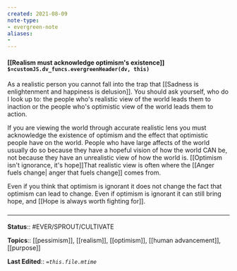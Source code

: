 ```yaml
---
created: 2021-08-09
note-type: 
- evergreen-note
aliases:
- 
---
```


#### [[Realism must acknowledge optimism's existence]] `$=customJS.dv_funcs.evergreenHeader(dv, this)`

As a realistic person you cannot fall into the trap that [[Sadness is enlightenment and happiness is delusion]]. You should ask yourself, who do I look up to: the people who's realistic view of the world leads them to inaction or the people who's optimistic view of the world leads them to action.

If you are viewing the world through accurate realistic lens you must acknowledge the existence of optimism and the effect that optimistic people have on the world. People who have large affects of the world usually do so because they have a hopeful vision of how the world CAN be, not because they have an unrealistic view of how the world is. [[Optimism isn't ignorance, it's hope]]That realistic view is often where the [[Anger fuels change| anger that fuels change]] comes from.

Even if you think that optimism is ignorant it does not change the fact that optimism can lead to change. Even if optimism is ignorant it can still bring hope, and [[Hope is always worth fighting for]]. 


### <hr class="footnote"/>

**Status**:: #EVER/SPROUT/CULTIVATE 

**Topics**::  [[pessimism]], [[realism]], [[optimism]], [[human advancement]], [[purpose]]
	
**Last Edited**:: *`=this.file.mtime`*
